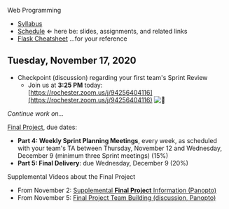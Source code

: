 Web Programming


- [Syllabus](syllabus.md)
- [Schedule](schedule.md)   &lArr; here be: slides, assignments, and related links
- [Flask Cheatsheet](flask-cheatsheet.md) ...for your reference

## Tuesday, November 17, 2020

- Checkpoint (discussion) regarding your first team's Sprint Review
  - Join us at **3:25 PM** today: [https://rochester.zoom.us/j/94256404116](https://rochester.zoom.us/j/94256404116) ![:turkey:](https://a.slack-edge.com/production-standard-emoji-assets/10.2/apple-medium/1f983.png)

*Continue work on…*

[Final Project](final-project/instructions.md), due dates:

- **Part 4: Weekly Sprint Planning Meetings**, every week, as scheduled with your team's TA between Thursday, November 12 and Wednesday, December 9 (minimum three Sprint meetings) (15%)
- **Part 5: Final Delivery**: due Wednesday, December 9 (20%)

Supplemental Videos about the Final Project

- From November 2: [Supplemental **Final Project** Information (Panopto)](https://rochester.hosted.panopto.com/Panopto/Pages/Viewer.aspx?id=f409e965-3255-49eb-997f-ac67012ed183)
- From November 5: [Final Project Team Building (discussion, Panopto)](https://rochester.hosted.panopto.com/Panopto/Pages/Viewer.aspx?id=109e0c0d-5f99-4068-b7fb-ac6b00e48404)

